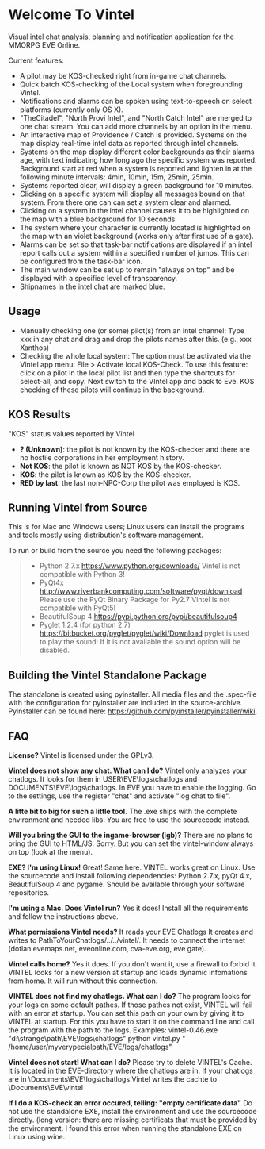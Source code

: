 Welcome To Vintel
=======

Visual intel chat analysis, planning and notification application for the MMORPG EVE Online.

Current features:
 - A pilot may be KOS-checked right from in-game chat channels.
 - Quick batch KOS-checking of the Local system when foregrounding Vintel.
 - Notifications and alarms can be spoken using text-to-speech on select platforms (currently only OS X).
 - "TheCitadel", "North Provi Intel", and "North Catch Intel" are merged to one chat stream. You can add more channels by an option in the menu.
 - An interactive map of Providence / Catch is provided.  Systems on the map display real-time intel data as reported through intel channels.
 - Systems on the map display different color backgrounds as their alarms age, with text indicating how long ago the specific system was reported.
Background start at red when a system is reported and lighten in at the following minute intervals:  4min, 10min, 15m, 25min, 25min.
 - Systems reported clear,  will display a green background for 10 minutes.
 - Clicking on a specific system will display all messages bound on that system. From there one can can set a system clear and alarmed.
 - Clicking on a system in the intel channel causes it to be highlighted on the map with a blue background for 10 seconds.
 - The system where your character is currently located is highlighted on the map with an violet background (works only after first use of a gate).
 - Alarms can be set so that task-bar notifications are displayed if an intel report calls out a system within a specified number of jumps. This can be configured from the task-bar icon.
 - The main window can be set up to remain "always on top" and be displayed with a specified level of transparency.
 - Shipnames in the intel chat are marked blue.

Usage
-----

 - Manually checking one (or some) pilot(s) from an intel channel:
 Type xxx in any chat and drag and drop the pilots names after this. (e.g., xxx Xanthos)
 - Checking the whole local system:
The option must be activated via the Vintel app menu: File > Activate local KOS-Check.
To use this feature: click on a pilot in the local pilot list and then type the shortcuts for select-all, and copy. Next switch to the VIntel app and back to Eve. KOS checking of these pilots will continue in the background.


KOS Results
-----------
"KOS" status values reported by Vintel

 - **? (Unknown)**: the pilot is not known by the KOS-checker and there are no hostile corporations in her employment history.
 - **Not KOS**: the pilot is known as NOT KOS by the KOS-checker.
 - **KOS**: the pilot is known as KOS by the KOS-checker.
 - **RED by last**: the last non-NPC-Corp the pilot was employed is KOS.

Running Vintel from Source
--------------------------

This is for Mac and Windows users; Linux users can install the programs
and tools mostly using distribution's software management.

To run or build from the source you need the following packages:
> - Python 2.7.x
https://www.python.org/downloads/
Vintel is not compatible with Python 3!
> - PyQt4x
http://www.riverbankcomputing.com/software/pyqt/download
Please use the PyQt Binary Package for Py2.7
Vintel is not compatible with PyQt5!
> - BeautifulSoup 4
https://pypi.python.org/pypi/beautifulsoup4
> - Pyglet 1.2.4 (for python 2.7)
https://bitbucket.org/pyglet/pyglet/wiki/Download
pyglet is used to play the sound: If it is not available the
sound option will be disabled.

Building the Vintel Standalone Package 
-------

The standalone is created using pyinstaller. All media files and the .spec-file with the configuration for pyinstaller are included in the source-archive. Pyinstaller can be found here: https://github.com/pyinstaller/pyinstaller/wiki.

FAQ
---

**License?**
Vintel is licensed under the GPLv3.

**Vintel does not show any chat. What can I do?**
Vintel only analyzes your chatlogs. It looks for them in USER\EVE\logs\chatlogs and DOCUMENTS\EVE\logs\chatlogs. In EVE you have to enable the logging. Go to the settings, use the register "chat" and activate "log chat to file".

**A litte bit to big for such a little tool.**
The .exe ships with the complete environment and needed libs. You are free to use the sourcecode instead.

**Will you bring the GUI to the ingame-browser (igb)?**
There are no plans to bring the GUI to HTML/JS. Sorry. But you can set the vintel-window always on top (look at the menu).

**EXE? I'm using Linux!**
Great! Same here. VINTEL works great on Linux. Use the sourcecode and install following dependencies: Python 2.7.x, pyQt 4.x, BeautifulSoup 4 and pygame. Should be available through your software repositories.

**I'm using a Mac. Does Vintel run?**
Yes it does! Install all the requirements and follow the instructions above.
 
**What permissions Vintel needs?**
It reads your EVE Chatlogs
It creates and writes to PathToYourChatlogs/../../vintel/.
It needs to connect the internet (dotlan.evemaps.net, eveonline.com, cva-eve.org, eve gate).

**Vintel calls home?**
Yes it does. If you don't want it, use a firewall to forbid it.
VINTEL looks for a new version at startup and loads dynamic infomations from home. It will run without this connection.

**VINTEL does not find my chatlogs. What can I do?**
The program looks for your logs on some default pathes. If those pathes not exist, VINTEL will fail with an error at startup. You can set this path on your own by giving it to VINTEL at startup. For this you have to start it on the command line and call the program with the path to the logs. Examples:
vintel-0.46.exe "d:\strange\path\EVE\logs\chatlogs"
python vintel.py " /home/user/myverypecialpath/EVE/logs/chatlogs"

**Vintel does not start! What can I do?**
Please try to delete VINTEL's Cache. It is located in the EVE-directory where the chatlogs are in. If your chatlogs are in \Documents\EVE\logs\chatlogs Vintel writes the cachte to \Documents\EVE\vintel

**If I do a KOS-check an error occured, telling: "empty certificate data"**
Do not use the standalone EXE, install the environment and use the sourcecode directly.
(long version: there are missing certificats that must be provided by the environment. I found this error when running the standalone EXE on Linux using wine.